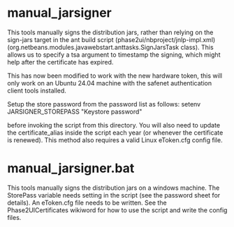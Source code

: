 # manual_jarsigner

This tools manually signs the distribution jars, rather than relying on the sign-jars target in the ant build script (phase2ui/nbproject/jnlp-impl.xml) (org.netbeans.modules.javawebstart.anttasks.SignJarsTask class). This allows us to specify a tsa argument to timestamp the signing, which might help after the certificate has expired.

This has now been modified to work with the new hardware token, this will only work on an Ubuntu 24.04 machine with the safenet authentication client tools installed.

Setup the store password from the password list as follows:
setenv JARSIGNER_STOREPASS "Keystore password"

before invoking the script from this directory. You will also need to update the certificate_alias inside the script each year (or whenever the certificate is renewed). This method also requires a valid Linux eToken.cfg config file.


# manual_jarsigner.bat

This tools manually signs the distribution jars on a windows machine. The StorePass variable needs setting in the script (see the password sheet for details). An eToken.cfg file needs to be written. See the Phase2UICertificates wikiword for how to use the script and write the config files.

